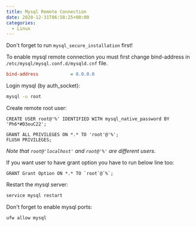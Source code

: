 ```yaml
---
title: Mysql Remote Connection
date: 2020-12-31T06:58:25+00:00
categories:
  - Linux
---
```


Don't forget to run `mysql_secure_installation` first!

To enable mysql remote connection you must first change bind-address in `/etc/mysql/mysql.conf.d/mysqld.cnf` file.

```ini
bind-address            = 0.0.0.0
```

Login mysql (by auth_socket):

```bash
mysql -u root
```

Create remote root user:

```mysql
CREATE USER root@'%' IDENTIFIED WITH mysql_native_password BY 'Ph6*#D3ouC22';

GRANT ALL PRIVILEGES ON *.* TO 'root'@'%';
FLUSH PRIVILEGES;
```
_Note that `root@'localhost'` and `root@'%'` are different users._

If you want user to have grant option you have to run below line too:

```mysql
GRANT Grant Option ON *.* TO `root`@`%`;
```

Restart the mysql server:

```bash
service mysql restart
```

Don't forget to enable mysql ports:

```bash
ufw allow mysql
```

